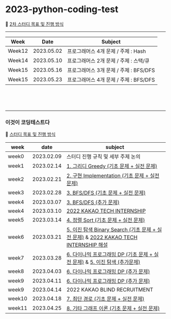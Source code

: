 # 2023-python-coding-test

📝 [2차 스터디 목표 및 진행 방식](https://github.com/songhee-lee/2023-python-coding-test/blob/main/ETC/2%EC%B0%A8%20%EC%8A%A4%ED%84%B0%EB%94%94%20%EB%AA%A9%ED%91%9C%20%EB%B0%8F%20%EC%A7%84%ED%96%89%20%EB%B0%A9%EC%8B%9D.md)



---

| Week   | Date       | Subject                             |
| ------ | ---------- | ----------------------------------- |
| Week12 | 2023.05.02 | 프로그래머스 4개 문제 / 주제 : Hash |
| Week14 | 2023.05.10 | 프로그래머스 2개 문제 / 주제 : 스택/큐 |
| Week15 | 2023.05.16 | 프로그래머스 3개 문제 / 주제 : BFS/DFS |
| Week15 | 2023.05.23 | 프로그래머스 4개 문제 / 주제 : BFS/DFS |

<br><br><br>



---

### 이것이 코딩테스트다

📝 [스터디 목표 및 진행 방식](https://github.com/songhee-lee/2023-python-coding-test/blob/main/ETC/%EC%8A%A4%ED%84%B0%EB%94%94%20%EB%AA%A9%ED%91%9C%20%EB%B0%8F%20%EC%A7%84%ED%96%89%20%EB%B0%A9%EC%8B%9D.md)

| week  | date       | subject                                                      |
| ----- | ---------- | ------------------------------------------------------------ |
| week0 | 2023.02.09 | 스터디 진행 규칙 및 세부 주제 논의                                   |
| week1 | 2023.02.14 | [1. 그리디 Greedy (기초 문제 + 실전 문제)](https://github.com/songhee-lee/2023-python-coding-test/tree/main/1.%20Greedy)|
| week2 | 2023.02.21 | [2. 구현 Implementation (기초 문제 + 실전 문제)](https://github.com/songhee-lee/2023-python-coding-test/tree/main/2.%20Implementation)|
| week3 | 2023.02.28 | [3. BFS/DFS (기초 문제 + 실전 문제)](https://github.com/songhee-lee/2023-python-coding-test/tree/main/3.%20BFS:DFS) |
| week4 | 2023.03.07 | [3. BFS/DFS (추가 문제)](https://github.com/songhee-lee/2023-python-coding-test/tree/main/3.%20BFS:DFS)|
| week4 | 2023.03.10 | [2022 KAKAO TECH INTERNSHIP](https://school.programmers.co.kr/learn/challenges?order=recent&languages=python3&page=1&partIds=31236)                 |
| week5 | 2023.03.14 | [4. 정렬 Sort (기초 문제 + 실전 문제)](https://github.com/songhee-lee/2023-python-coding-test/tree/main/4.%20Sort) |
| week6 | 2023.03.21 | [5. 이진 탐색 Binary Search (기초 문제 + 실전 문제)](https://github.com/songhee-lee/2023-python-coding-test/tree/main/5.%20Binary%20Search) & [2022 KAKAO TECH INTERNSHIP 해설](https://github.com/songhee-lee/2023-python-coding-test/tree/main/%EA%B8%B0%EC%B6%9C%EB%AC%B8%EC%A0%9C/2022%20KAKAO%20TECH%20INTERNSHIP) |
| week7 | 2023.03.28 | [6. 다이나믹 프로그래밍 DP (기초 문제 + 실전 문제)](https://github.com/songhee-lee/2023-python-coding-test/tree/main/6.%20DP) & [5. 이진 탐색 (추가문제)]((https://github.com/songhee-lee/2023-python-coding-test/tree/main/5.%20Binary%20Search)) |
| week8 | 2023.04.03 | [6. 다이나믹 프로그래밍 DP (추가 문제)](https://github.com/songhee-lee/2023-python-coding-test/tree/main/6.%20DP)                 |
| week9 | 2023.04.11 | [6. 다이나믹 프로그래밍 DP (추가 문제)](https://github.com/songhee-lee/2023-python-coding-test/tree/main/6.%20DP)                  |
| week9 | 2023.04.14 | 2022 KAKAO BLIND RECRUITMENT |
| week10 | 2023.04.18 | [7. 최단 경로 (기초 문제 + 실전 문제)](https://github.com/songhee-lee/2023-python-coding-test/tree/main/7.%20Shortest%20Path)                 |
| week11 | 2023.04.25 | [8. 기타 그래프 이론 (기초 문제 + 실전 문제)](https://github.com/songhee-lee/2023-python-coding-test/tree/main/8.%20Graph%20Theory)                 |




